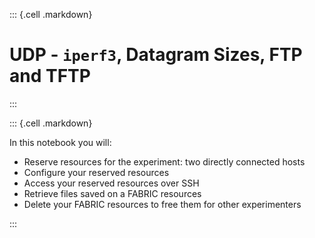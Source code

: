 
::: {.cell .markdown}

# UDP - `iperf3`, Datagram Sizes, FTP and TFTP

:::

::: {.cell .markdown}

In this notebook you will:

* Reserve resources for the experiment: two directly connected hosts
* Configure your reserved resources
* Access your reserved resources over SSH
* Retrieve files saved on a FABRIC resources
* Delete your FABRIC resources to free them for other experimenters 

:::
